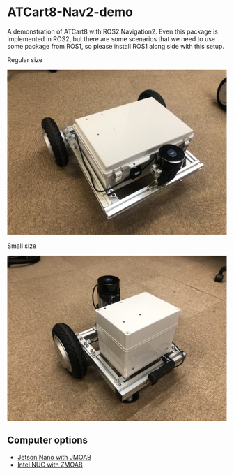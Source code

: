 # ATCart8-Nav2-demo

A demonstration of ATCart8 with ROS2 Navigation2. Even this package is implemented in ROS2, but there are some scenarios that we need to use some package from ROS1, so please install ROS1 along side with this setup.

Regular size

![](images/atcart8_big.jpg)

Small size

![](images/atcart8_small.jpg)

## Computer options

- [Jetson Nano with JMOAB](./docs/jetson_nano.md)
- [Intel NUC with ZMOAB](./docs/nuc.md)
